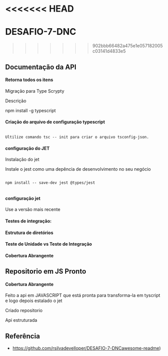 <<<<<<< HEAD
=======
# DESAFIO-7-DNC

>>>>>>> 902bbb66482a475e1e057182005c03141d4833e5

## Documentação da API

#### Retorna todos os itens

Migração para Type Scrypty

Descrição

npm install -g typescript

#### Criação do arquivo de configuração typescript

```http

Ultilize comando tsc -- init para criar o arquivo tsconfig-json. 

```

#### configuração do JET 

Instalação do jet 

Instale o jest como uma depência de desenvolvimento no seu negócio 

```http

npm install -- save-dev jest @types/jest


```

#### configuração jet

Use a versão mais recente 


#### Testes de integração: 

#### Estrutura de diretórios

#### Teste de Unidade vs Teste de Integração

#### Cobertura Abrangente 


## Repositorio em JS Pronto


#### Cobertura Abrangente 

Feito a api em JAVASCRIPT que está pronta para transforma-la em tyscript e logo depois estalado o jet

Criado repositorio 

Api estruturada


## Referência

 

 - https://github.com/rsilvadevelloper/DESAFIO-7-DNCawesome-readme)  



